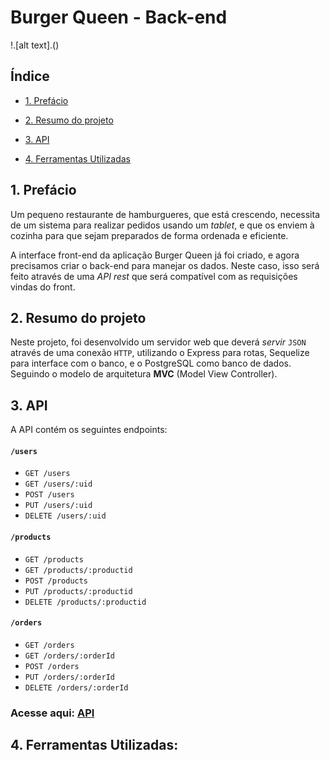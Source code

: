 # Burger Queen - Back-end
!.[alt text].()
## Índice

* [1. Prefácio](#1-prefácio)
* [2. Resumo do projeto](#2-resumo-do-projeto)

* [3. API](#3api)
* [4. Ferramentas Utilizadas](#4-ferramentas-utilizadas)

## 1. Prefácio

Um pequeno restaurante de hamburgueres, que está crescendo, necessita de um
sistema para realizar pedidos usando um _tablet_, e que os enviem à
cozinha para que sejam preparados de forma ordenada e eficiente.

A interface front-end da aplicação Burger Queen já foi criado, e agora precisamos
criar o back-end para manejar os dados. Neste caso, isso será feito através
de uma _API rest_ que será compatível com as requisições vindas do front.

## 2. Resumo do projeto

Neste projeto, foi desenvolvido um servidor web que deverá _servir_ `JSON`
através de uma conexão `HTTP`, utilizando 
o Express para rotas, Sequelize para interface com o banco, e o PostgreSQL como banco de dados.
Seguindo o modelo de arquitetura
**MVC** (Model View Controller).

## 3. API

A API contém os seguintes endpoints:

#### `/users`

* `GET /users`
* `GET /users/:uid`
* `POST /users`
* `PUT /users/:uid`
* `DELETE /users/:uid`

#### `/products`

* `GET /products`
* `GET /products/:productid`
* `POST /products`
* `PUT /products/:productid`
* `DELETE /products/:productid`

#### `/orders`

* `GET /orders`
* `GET /orders/:orderId`
* `POST /orders`
* `PUT /orders/:orderId`
* `DELETE /orders/:orderId`

### <b> Acesse aqui: [API](https://ogros-api.herokuapp.com/)

## 4. Ferramentas Utilizadas: 




